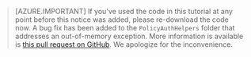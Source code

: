 > [AZURE.IMPORTANT]
	If you've used the code in this tutorial at any point before this notice was added, please re-download the code now.  A bug fix has been added to the `PolicyAuthHelpers` folder that addresses an out-of-memory exception.  More information is available is [this pull request on GitHub](https://github.com/AzureADQuickStarts/B2C-WebApp-OpenIdConnect-DotNet/pull/4). We apologize for the inconvenience.